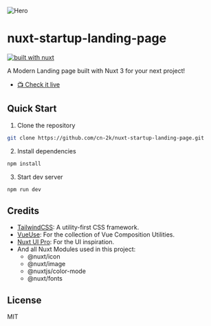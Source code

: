 ![Hero](https://github.com/cn-2k/nuxt-startup-landing-page/assets/59366705/ac8be1fc-e1fd-4efe-9a02-ab15b99397f7)

# nuxt-startup-landing-page

[![built with nuxt][nuxt-src]][nuxt-href]

A Modern Landing page built with Nuxt 3 for your next project!

- [📺 Check it live](https://nuxt-startup-landing-page.vercel.app/)

## Quick Start

1. Clone the repository

  ```bash
  git clone https://github.com/cn-2k/nuxt-startup-landing-page.git
  ```

2. Install dependencies

  ```bash
  npm install
  ```

3. Start dev server

  ```bash
  npm run dev
  ```

## Credits

- [TailwindCSS](https://tailwindcss.com): A utility-first CSS framework.
- [VueUse](https://www.vueuse.org/): For the collection of Vue Composition Utilities.
- [Nuxt UI Pro](https://docs-template.nuxt.dev/): For the UI inspiration.
- And all Nuxt Modules used in this project:
  - @nuxt/icon
  - @nuxt/image
  - @nuxtjs/color-mode
  - @nuxt/fonts

## License

MIT

[npm-version-src]: https://img.shields.io/npm/v/shadcn-docs-nuxt?style=flat&colorA=18181b&colorB=18181b
[npm-version-href]: https://npmjs.com/package/shadcn-docs-nuxt
[npm-downloads-src]: https://img.shields.io/npm/dm/shadcn-docs-nuxt?style=flat&colorA=18181b&colorB=18181b
[npm-downloads-href]: https://npmjs.com/package/shadcn-docs-nuxt
[license-src]: https://img.shields.io/github/license/ZTL-UwU/shadcn-docs-nuxt.svg?style=flat&colorA=18181b&colorB=18181b
[license-href]: https://github.com/ZTL-UwU/shadcn-docs-nuxt/blob/main/LICENSE
[nuxt-src]: https://img.shields.io/badge/Built%20With%20Nuxt-18181B?logo=nuxt.js
[nuxt-href]: https://nuxt.com/
